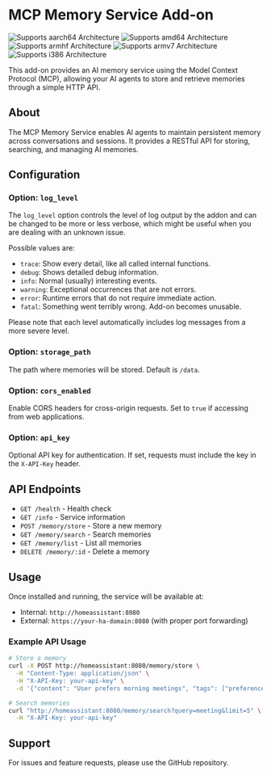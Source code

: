 # MCP Memory Service Add-on

![Supports aarch64 Architecture][aarch64-shield]
![Supports amd64 Architecture][amd64-shield]
![Supports armhf Architecture][armhf-shield]
![Supports armv7 Architecture][armv7-shield]
![Supports i386 Architecture][i386-shield]

This add-on provides an AI memory service using the Model Context Protocol (MCP), allowing your AI agents to store and retrieve memories through a simple HTTP API.

## About

The MCP Memory Service enables AI agents to maintain persistent memory across conversations and sessions. It provides a RESTful API for storing, searching, and managing AI memories.

## Configuration

### Option: `log_level`

The `log_level` option controls the level of log output by the addon and can be changed to be more or less verbose, which might be useful when you are dealing with an unknown issue.

Possible values are:

- `trace`: Show every detail, like all called internal functions.
- `debug`: Shows detailed debug information.
- `info`: Normal (usually) interesting events.
- `warning`: Exceptional occurrences that are not errors.
- `error`: Runtime errors that do not require immediate action.
- `fatal`: Something went terribly wrong. Add-on becomes unusable.

Please note that each level automatically includes log messages from a more severe level.

### Option: `storage_path`

The path where memories will be stored. Default is `/data`.

### Option: `cors_enabled`

Enable CORS headers for cross-origin requests. Set to `true` if accessing from web applications.

### Option: `api_key`

Optional API key for authentication. If set, requests must include the key in the `X-API-Key` header.

## API Endpoints

- `GET /health` - Health check
- `GET /info` - Service information
- `POST /memory/store` - Store a new memory
- `GET /memory/search` - Search memories
- `GET /memory/list` - List all memories
- `DELETE /memory/:id` - Delete a memory

## Usage

Once installed and running, the service will be available at:
- Internal: `http://homeassistant:8080`
- External: `https://your-ha-domain:8080` (with proper port forwarding)

### Example API Usage

```bash
# Store a memory
curl -X POST http://homeassistant:8080/memory/store \
  -H "Content-Type: application/json" \
  -H "X-API-Key: your-api-key" \
  -d '{"content": "User prefers morning meetings", "tags": ["preference"]}'

# Search memories
curl "http://homeassistant:8080/memory/search?query=meeting&limit=5" \
  -H "X-API-Key: your-api-key"
```

## Support

For issues and feature requests, please use the GitHub repository.

[aarch64-shield]: https://img.shields.io/badge/aarch64-yes-green.svg
[amd64-shield]: https://img.shields.io/badge/amd64-yes-green.svg
[armhf-shield]: https://img.shields.io/badge/armhf-yes-green.svg
[armv7-shield]: https://img.shields.io/badge/armv7-yes-green.svg
[i386-shield]: https://img.shields.io/badge/i386-yes-green.svg